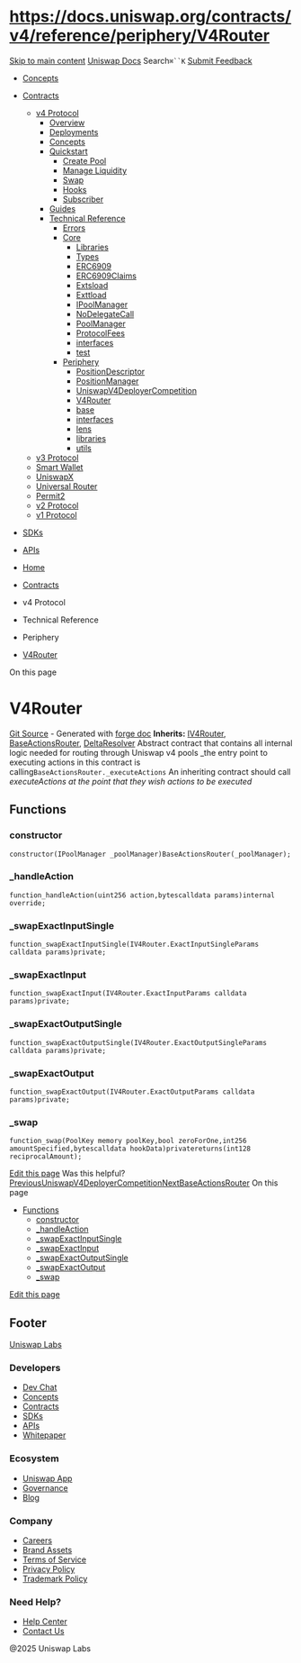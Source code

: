 # https://docs.uniswap.org/contracts/v4/reference/periphery/V4Router

[Skip to main content](https://docs.uniswap.org/contracts/v4/reference/periphery/V4Router#__docusaurus_skipToContent_fallback)
[Uniswap Docs](https://docs.uniswap.org/)
Search`⌘``K`
[Submit Feedback](https://docs.google.com/forms/d/e/1FAIpQLSdjSkZam8KiatL9XACRVxCHjDJjaPGbls77PCXDKFn4JwykXg/viewform)
  * [Concepts](https://docs.uniswap.org/concepts/overview)
  * [Contracts](https://docs.uniswap.org/contracts/v4/overview)
    * [v4 Protocol](https://docs.uniswap.org/contracts/v4/reference/periphery/V4Router)
      * [Overview](https://docs.uniswap.org/contracts/v4/overview)
      * [Deployments](https://docs.uniswap.org/contracts/v4/deployments)
      * [Concepts](https://docs.uniswap.org/contracts/v4/reference/periphery/V4Router)
      * [Quickstart](https://docs.uniswap.org/contracts/v4/reference/periphery/V4Router)
        * [Create Pool](https://docs.uniswap.org/contracts/v4/quickstart/create-pool)
        * [Manage Liquidity](https://docs.uniswap.org/contracts/v4/reference/periphery/V4Router)
        * [Swap](https://docs.uniswap.org/contracts/v4/quickstart/swap)
        * [Hooks](https://docs.uniswap.org/contracts/v4/reference/periphery/V4Router)
        * [Subscriber](https://docs.uniswap.org/contracts/v4/quickstart/subscriber)
      * [Guides](https://docs.uniswap.org/contracts/v4/reference/periphery/V4Router)
      * [Technical Reference](https://docs.uniswap.org/contracts/v4/reference/periphery/V4Router)
        * [Errors](https://docs.uniswap.org/contracts/v4/reference/errors/)
        * [Core](https://docs.uniswap.org/contracts/v4/reference/periphery/V4Router)
          * [Libraries](https://docs.uniswap.org/contracts/v4/reference/periphery/V4Router)
          * [Types](https://docs.uniswap.org/contracts/v4/reference/periphery/V4Router)
          * [ERC6909](https://docs.uniswap.org/contracts/v4/reference/core/ERC6909)
          * [ERC6909Claims](https://docs.uniswap.org/contracts/v4/reference/core/ERC6909Claims)
          * [Extsload](https://docs.uniswap.org/contracts/v4/reference/core/Extsload)
          * [Exttload](https://docs.uniswap.org/contracts/v4/reference/core/Exttload)
          * [IPoolManager](https://docs.uniswap.org/contracts/v4/reference/core/IPoolManager)
          * [NoDelegateCall](https://docs.uniswap.org/contracts/v4/reference/core/NoDelegateCall)
          * [PoolManager](https://docs.uniswap.org/contracts/v4/reference/core/PoolManager)
          * [ProtocolFees](https://docs.uniswap.org/contracts/v4/reference/core/ProtocolFees)
          * [interfaces](https://docs.uniswap.org/contracts/v4/reference/periphery/V4Router)
          * [test](https://docs.uniswap.org/contracts/v4/reference/periphery/V4Router)
        * [Periphery](https://docs.uniswap.org/contracts/v4/reference/periphery/V4Router)
          * [PositionDescriptor](https://docs.uniswap.org/contracts/v4/reference/periphery/PositionDescriptor)
          * [PositionManager](https://docs.uniswap.org/contracts/v4/reference/periphery/PositionManager)
          * [UniswapV4DeployerCompetition](https://docs.uniswap.org/contracts/v4/reference/periphery/UniswapV4DeployerCompetition)
          * [V4Router](https://docs.uniswap.org/contracts/v4/reference/periphery/V4Router)
          * [base](https://docs.uniswap.org/contracts/v4/reference/periphery/V4Router)
          * [interfaces](https://docs.uniswap.org/contracts/v4/reference/periphery/V4Router)
          * [lens](https://docs.uniswap.org/contracts/v4/reference/periphery/V4Router)
          * [libraries](https://docs.uniswap.org/contracts/v4/reference/periphery/V4Router)
          * [utils](https://docs.uniswap.org/contracts/v4/reference/periphery/V4Router)
    * [v3 Protocol](https://docs.uniswap.org/contracts/v4/reference/periphery/V4Router)
    * [Smart Wallet](https://docs.uniswap.org/contracts/v4/reference/periphery/V4Router)
    * [UniswapX](https://docs.uniswap.org/contracts/v4/reference/periphery/V4Router)
    * [Universal Router](https://docs.uniswap.org/contracts/v4/reference/periphery/V4Router)
    * [Permit2](https://docs.uniswap.org/contracts/v4/reference/periphery/V4Router)
    * [v2 Protocol](https://docs.uniswap.org/contracts/v4/reference/periphery/V4Router)
    * [v1 Protocol](https://docs.uniswap.org/contracts/v4/reference/periphery/V4Router)
  * [SDKs](https://docs.uniswap.org/sdk/v4/overview)
  * [APIs](https://docs.uniswap.org/api/subgraph/overview)


  * [Home](https://docs.uniswap.org/)
  * [Contracts](https://docs.uniswap.org/contracts/v4/overview)
  * v4 Protocol
  * Technical Reference
  * Periphery
  * [V4Router](https://docs.uniswap.org/contracts/v4/reference/periphery/V4Router)


On this page
# V4Router
[Git Source](https://github.com/uniswap/v4-periphery/blob/ea2bf2e1ba6863bb809fc2ff791744f308c4a26d/src/V4Router.sol) - Generated with [forge doc](https://book.getfoundry.sh/reference/forge/forge-doc)
**Inherits:** [IV4Router](https://docs.uniswap.org/contracts/v4/reference/periphery/interfaces/IV4Router), [BaseActionsRouter](https://docs.uniswap.org/contracts/v4/reference/periphery/base/BaseActionsRouter), [DeltaResolver](https://docs.uniswap.org/contracts/v4/reference/periphery/base/DeltaResolver)
Abstract contract that contains all internal logic needed for routing through Uniswap v4 pools
_the entry point to executing actions in this contract is calling`BaseActionsRouter._executeActions` An inheriting contract should call _executeActions at the point that they wish actions to be executed_
## Functions[​](https://docs.uniswap.org/contracts/v4/reference/periphery/V4Router#functions "Direct link to Functions")
### constructor[​](https://docs.uniswap.org/contracts/v4/reference/periphery/V4Router#constructor "Direct link to constructor")
```
constructor(IPoolManager _poolManager)BaseActionsRouter(_poolManager);
```

### _handleAction[​](https://docs.uniswap.org/contracts/v4/reference/periphery/V4Router#_handleaction "Direct link to _handleAction")
```
function_handleAction(uint256 action,bytescalldata params)internal override;
```

### _swapExactInputSingle[​](https://docs.uniswap.org/contracts/v4/reference/periphery/V4Router#_swapexactinputsingle "Direct link to _swapExactInputSingle")
```
function_swapExactInputSingle(IV4Router.ExactInputSingleParams calldata params)private;
```

### _swapExactInput[​](https://docs.uniswap.org/contracts/v4/reference/periphery/V4Router#_swapexactinput "Direct link to _swapExactInput")
```
function_swapExactInput(IV4Router.ExactInputParams calldata params)private;
```

### _swapExactOutputSingle[​](https://docs.uniswap.org/contracts/v4/reference/periphery/V4Router#_swapexactoutputsingle "Direct link to _swapExactOutputSingle")
```
function_swapExactOutputSingle(IV4Router.ExactOutputSingleParams calldata params)private;
```

### _swapExactOutput[​](https://docs.uniswap.org/contracts/v4/reference/periphery/V4Router#_swapexactoutput "Direct link to _swapExactOutput")
```
function_swapExactOutput(IV4Router.ExactOutputParams calldata params)private;
```

### _swap[​](https://docs.uniswap.org/contracts/v4/reference/periphery/V4Router#_swap "Direct link to _swap")
```
function_swap(PoolKey memory poolKey,bool zeroForOne,int256 amountSpecified,bytescalldata hookData)privatereturns(int128 reciprocalAmount);
```

[Edit this page](https://github.com/uniswap/uniswap-docs/tree/main/docs/contracts/v4/reference/periphery/V4Router.md)
Was this helpful?
[PreviousUniswapV4DeployerCompetition](https://docs.uniswap.org/contracts/v4/reference/periphery/UniswapV4DeployerCompetition)[NextBaseActionsRouter](https://docs.uniswap.org/contracts/v4/reference/periphery/base/BaseActionsRouter)
On this page
  * [Functions](https://docs.uniswap.org/contracts/v4/reference/periphery/V4Router#functions)
    * [constructor](https://docs.uniswap.org/contracts/v4/reference/periphery/V4Router#constructor)
    * [_handleAction](https://docs.uniswap.org/contracts/v4/reference/periphery/V4Router#_handleaction)
    * [_swapExactInputSingle](https://docs.uniswap.org/contracts/v4/reference/periphery/V4Router#_swapexactinputsingle)
    * [_swapExactInput](https://docs.uniswap.org/contracts/v4/reference/periphery/V4Router#_swapexactinput)
    * [_swapExactOutputSingle](https://docs.uniswap.org/contracts/v4/reference/periphery/V4Router#_swapexactoutputsingle)
    * [_swapExactOutput](https://docs.uniswap.org/contracts/v4/reference/periphery/V4Router#_swapexactoutput)
    * [_swap](https://docs.uniswap.org/contracts/v4/reference/periphery/V4Router#_swap)


[Edit this page](https://github.com/uniswap/uniswap-docs/tree/main/docs/contracts/v4/reference/periphery/V4Router.md)
## Footer
[Uniswap Labs](https://docs.uniswap.org/)
### Developers
  * [Dev Chat](https://discord.com/invite/uniswap)
  * [Concepts](https://docs.uniswap.org/concepts/overview)
  * [Contracts](https://docs.uniswap.org/contracts/v4/overview)
  * [SDKs](https://docs.uniswap.org/sdk/v4/overview)
  * [APIs](https://docs.uniswap.org/api/subgraph/overview)
  * [Whitepaper](https://app.uniswap.org/whitepaper-v4.pdf)


### Ecosystem
  * [Uniswap App](https://app.uniswap.org/)
  * [Governance](https://www.uniswapfoundation.org/governance)
  * [Blog](https://blog.uniswap.org/)


### Company
  * [Careers](https://boards.greenhouse.io/uniswaplabs)
  * [Brand Assets](https://github.com/Uniswap/brand-assets/raw/main/Uniswap%20Brand%20Assets.zip)
  * [Terms of Service](https://support.uniswap.org/hc/en-us/articles/30935100859661-Uniswap-Labs-Terms-of-Service)
  * [Privacy Policy](https://support.uniswap.org/hc/en-us/articles/30934457771405-Uniswap-Labs-Privacy-Policy)
  * [Trademark Policy](https://support.uniswap.org/hc/en-us/articles/30934762216973-Uniswap-Labs-Trademark-Guidelines)


### Need Help?
  * [Help Center](https://support.uniswap.org/)
  * [Contact Us](https://support.uniswap.org/hc/en-us/requests/new)


@2025 Uniswap Labs
[](https://github.com/uniswap/uniswap-docs)[](https://twitter.com/Uniswap)[](https://discord.com/invite/uniswap)

